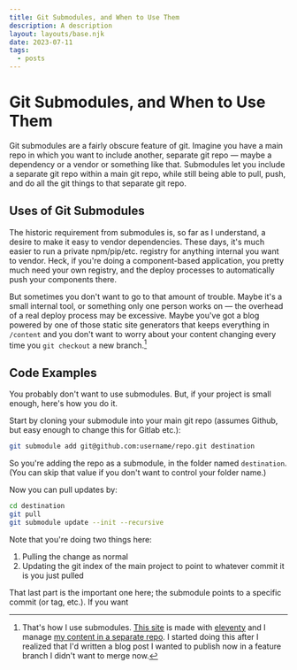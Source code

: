```yaml
---
title: Git Submodules, and When to Use Them
description: A description
layout: layouts/base.njk
date: 2023-07-11
tags:
  - posts
---
```


# Git Submodules, and When to Use Them

Git submodules are a fairly obscure feature of git. Imagine you have a main repo in which you want to include another, separate git repo — maybe a dependency or a vendor or something like that. Submodules let you include a separate git repo within a main git repo, while still being able to pull, push, and do all the git things to that separate git repo.

## Uses of Git Submodules

The historic requirement from submodules is, so far as I understand, a desire to make it easy to vendor dependencies. These days, it's much easier to run a private npm/pip/etc. registry for anything internal you want to vendor. Heck, if you're doing a component-based application, you pretty much need your own registry, and the deploy processes to automatically push your components there. 

But sometimes you don't want to go to that amount of trouble. Maybe it's a small internal tool, or something only one person works on — the overhead of a real deploy process may be excessive. Maybe you've got a blog powered by one of those static site generators that keeps everything in `/content` and you don't want to worry about your content changing every time you `git checkout` a new branch.[^1]

## Code Examples

You probably don't want to use submodules. But, if your project is small enough, here's how you do it.

Start by cloning your submodule into your main git repo (assumes Github, but easy enough to change this for Gitlab etc.):

```bash
git submodule add git@github.com:username/repo.git destination   
```

So you're adding the repo as a submodule, in the folder named `destination`. (You can skip that value if you don't want to control your folder name.)

Now you can pull updates by:

```bash
cd destination
git pull
git submodule update --init --recursive
```

Note that you're doing two things here:

1. Pulling the change as normal
2. Updating the git index of the main project to point to whatever commit it is you just pulled

That last part is the important one here; the submodule points to a specific commit (or tag, etc.). If you want  

[^1]: That's how I use submodules. [This site](https://github.com/juniorbird/wadearmstrong.com) is made with [eleventy](https://www.11ty.dev) and I manage [my content in a separate repo](https://github.com/juniorbird/wadearmstrong.com-content). I started doing this after I realized that I'd written a blog post I wanted to publish now in a feature branch I didn't want to merge now.

